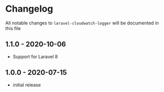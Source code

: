 # Changelog

All notable changes to `laravel-cloudwatch-logger` will be documented in this file

## 1.1.0 - 2020-10-06

- Support for Laravel 8

## 1.0.0 - 2020-07-15

- initial release
